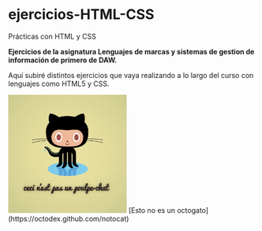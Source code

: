 # ejercicios-HTML-CSS
Prácticas con HTML y CSS

**Ejercicios de la asignatura Lenguajes de marcas y sistemas de gestion de información de primero de DAW.**

Aquí subiré distintos ejercicios que vaya realizando a lo largo del curso con lenguajes como HTML5 y CSS.


<img src="notocat.jpg" width="240px">
 [Esto no es un octogato] (https://octodex.github.com/notocat)
